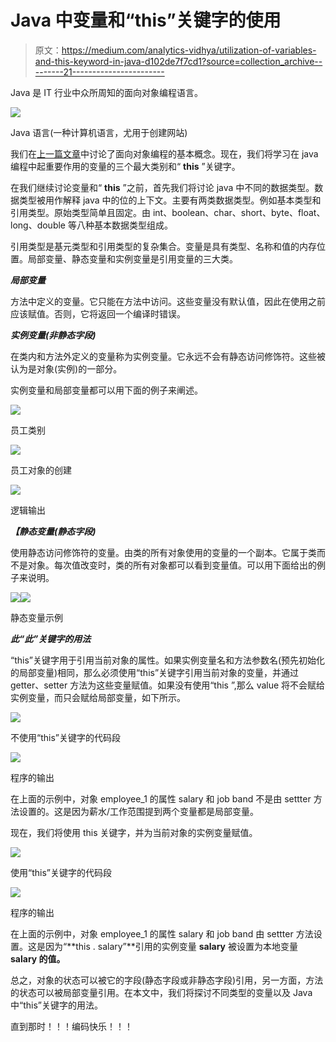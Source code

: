 # Java 中变量和“this”关键字的使用

> 原文：<https://medium.com/analytics-vidhya/utilization-of-variables-and-this-keyword-in-java-d102de7f7cd1?source=collection_archive---------21----------------------->

Java 是 IT 行业中众所周知的面向对象编程语言。

![](img/30b52132837b249df35f7cfac2c595f7.png)

Java 语言(一种计算机语言，尤用于创建网站)

我们在[上一篇文章](/analytics-vidhya/basic-concepts-of-object-oriented-programming-java-db67a4ead3a4)中讨论了面向对象编程的基本概念。现在，我们将学习在 java 编程中起重要作用的变量的三个最大类别和“ **this** ”关键字。

在我们继续讨论变量和“ **this** ”之前，首先我们将讨论 java 中不同的数据类型。数据类型被用作解释 java 中的位的上下文。主要有两类数据类型。例如基本类型和引用类型。原始类型简单且固定。由 int、boolean、char、short、byte、float、long、double 等八种基本数据类型组成。

引用类型是基元类型和引用类型的复杂集合。变量是具有类型、名称和值的内存位置。局部变量、静态变量和实例变量是引用变量的三大类。

***局部变量***

方法中定义的变量。它只能在方法中访问。这些变量没有默认值，因此在使用之前应该赋值。否则，它将返回一个编译时错误。

***实例变量(非静态字段)***

在类内和方法外定义的变量称为实例变量。它永远不会有静态访问修饰符。这些被认为是对象(实例)的一部分。

实例变量和局部变量都可以用下面的例子来阐述。

![](img/ec01be6f041640a71c7d7f13569d4e5a.png)

员工类别

![](img/c574eabe57de53265622cd5fb0414e33.png)

员工对象的创建

![](img/2b449bbb7005558749316395a0aa4dc8.png)

逻辑输出

***【静态变量(静态字段)***

使用静态访问修饰符的变量。由类的所有对象使用的变量的一个副本。它属于类而不是对象。每次值改变时，类的所有对象都可以看到变量值。可以用下面给出的例子来说明。

![](img/1cda593d77c1e16b998802190920f26f.png)![](img/39fde23caf2dd90cc6d85a54d5444603.png)

静态变量示例

***此“此”关键字的用法***

“this”关键字用于引用当前对象的属性。如果实例变量名和方法参数名(预先初始化的局部变量)相同，那么必须使用“this”关键字引用当前对象的变量，并通过 getter、setter 方法为这些变量赋值。如果没有使用“this ”,那么 value 将不会赋给实例变量，而只会赋给局部变量，如下所示。

![](img/40238be7f6e7af08a4f80877d3085370.png)

不使用“this”关键字的代码段

![](img/c1e32cc6319f640a3d343a64c1cf4bb8.png)

程序的输出

在上面的示例中，对象 employee_1 的属性 salary 和 job band 不是由 settter 方法设置的。这是因为薪水/工作范围提到两个变量都是局部变量。

现在，我们将使用 this 关键字，并为当前对象的实例变量赋值。

![](img/c3df0d3d39b912e9e85c4710f62e477f.png)

使用“this”关键字的代码段

![](img/74e9053ac2f7fe9b34f31c2a85efea0c.png)

程序的输出

在上面的示例中，对象 employee_1 的属性 salary 和 job band 由 settter 方法设置。这是因为“**this . salary”**引用的实例变量 **salary** 被设置为本地变量 **salary 的值。**

总之，对象的状态可以被它的字段(静态字段或非静态字段)引用，另一方面，方法的状态可以被局部变量引用。在本文中，我们将探讨不同类型的变量以及 Java 中“this”关键字的用法。

直到那时！！！编码快乐！！！
